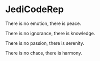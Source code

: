 # JediCodeRep
There is no emotion, there is peace.

There is no ignorance, there is knowledge. 

There is no passion, there is serenity. 

There is no chaos, there is harmony. 
